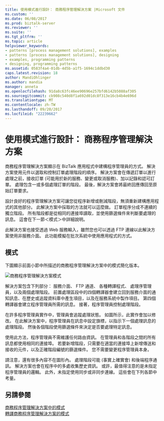 ```yaml
---
title: 使用模式進行設計： 商務程序管理解決方案 |Microsoft 文件
ms.custom: ''
ms.date: 06/08/2017
ms.prod: biztalk-server
ms.reviewer: ''
ms.suite: ''
ms.tgt_pltfrm: ''
ms.topic: article
helpviewer_keywords:
- patterns [process management solutions], examples
- patterns [process management solutions], designing
- examples, programming patterns
- designing, programming patterns
ms.assetid: 0583f4a4-01db-4d5b-a1f5-1694c1ddbd30
caps.latest.revision: 18
author: MandiOhlinger
ms.author: mandia
manager: anneta
ms.openlocfilehash: 91da8c63fc46ee90696e257bfd6142b5088af305
ms.sourcegitcommit: cb908c540d8f1a692d01dc8f313e16cb4b4e696d
ms.translationtype: MT
ms.contentlocale: zh-TW
ms.lasthandoff: 09/20/2017
ms.locfileid: "22239662"
---
```

# <a name="designing-with-patterns-the-business-process-management-solution"></a>使用模式進行設計： 商務程序管理解決方案
商務程序管理解決方案顯示在 BizTalk 應用程式中建構程序管理員的方式。 解決方案使用元件以選取和控制訂單處理階段的順序。 解決方案會在傳遞訂單以進行處理之前，接收訂單 (可能用於新的服務、變更或取消服務)、加以記錄和認可訂單。 處理包含一或多個處理訂單的階段。 最後，解決方案會將最終回應傳回至原始訂單要求。  
  
 設計良好的程序管理解決方案可讓您從程序新增或刪減階段，無須重新建構應用程式的其他部分。 此解決方案中採取的方法就可以這麼做。 訂單程序分成不連續的獨立階段。 所有階段都是從相同的連接埠讀取，並使用篩選條件來判斷要處理的訊息。 這會在下一節＜模式＞中詳細說明。  
  
 此解決方案也接受透過 Web 服務輸入，雖然您也可以透過 FTP 連線以此解決方案使用非服務介面。 此功能模擬在批次系統中使用應用程式的方式。  
  
## <a name="patterns"></a>模式  
 下圖顯示前面小節中所描述的商務程序管理解決方案中的模式簡化版本。  
  
 ![商務程序管理解決方案模式](../core/media/bts-cp-business-process-management-patterns.gif "bts_cp_Business_Process_Management_Patterns")  
  
 解決方案包含下列部分： 服務介面、 FTP 通道、 各種轉譯程式、 處理序管理員，以及兩個處理階段。 前置處理區段中的四個轉譯器會建立回到服務介面的通知訊息、在歷史或追蹤資料庫中產生項目，以及在服務系統中製作項目。 第四個轉譯器會建立程序管理員所需的訊息。 接著，程序管理員控制處理階段。  
  
 在許多程序管理員實作中，管理員會追蹤處理狀態。 如圖所示，此實作會加以修改。 在此解決方案中，程序管理員在訊息中設定旗標，以指示下一個處理訊息的處理階段。 然後各個階段使用篩選條件來決定是否要處理特定訊息。  
  
 使用此方法，程序管理員不需維護任何路由資訊。 在管理員和各階段之間的所有訊息都使用相同的連接埠。 若要新增階段，只需要在適當的連接埠上新增傳送和接收的元件，以及正確階段編號的篩選條件。 您不需要變更程序管理員本身。  
  
 請注意，還有很多內容不在圖形內。 處理階段可能 (事實上確實會) 和後端程序通訊。 解決方案也會在程序中的多處收集歷史資訊。 或許，最值得注意的是未指定程序管理員的邏輯。 此外，未指定使用同步或非同步連線。 這些會在下列各節中考量。  
  
## <a name="see-also"></a>另請參閱  
 [商務程序管理解決方案中的模式](../core/patterns-in-the-business-process-management-solution.md)   
 [轉譯商務程序管理解決方案的模式](../core/translating-the-patterns-of-the-business-process-management-solution.md)